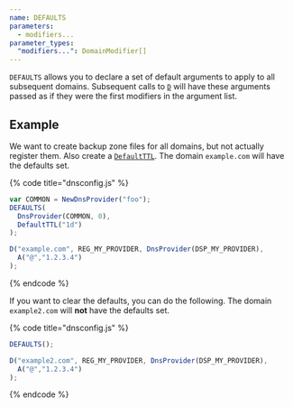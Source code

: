```yaml
---
name: DEFAULTS
parameters:
  - modifiers...
parameter_types:
  "modifiers...": DomainModifier[]
---
```


`DEFAULTS` allows you to declare a set of default arguments to apply to all subsequent domains. Subsequent calls to [`D`](D.md) will have these
arguments passed as if they were the first modifiers in the argument list.

## Example

We want to create backup zone files for all domains, but not actually register them. Also create a [`DefaultTTL`](../domain/DefaultTTL.md).
The domain `example.com` will have the defaults set.

{% code title="dnsconfig.js" %}
```javascript
var COMMON = NewDnsProvider("foo");
DEFAULTS(
  DnsProvider(COMMON, 0),
  DefaultTTL("1d")
);

D("example.com", REG_MY_PROVIDER, DnsProvider(DSP_MY_PROVIDER),
  A("@","1.2.3.4")
);
```
{% endcode %}

If you want to clear the defaults, you can do the following.
The domain `example2.com` will **not** have the defaults set.

{% code title="dnsconfig.js" %}
```javascript
DEFAULTS();

D("example2.com", REG_MY_PROVIDER, DnsProvider(DSP_MY_PROVIDER),
  A("@","1.2.3.4")
);
```
{% endcode %}
